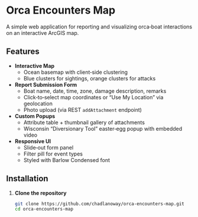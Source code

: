 # Orca Encounters Map

A simple web application for reporting and visualizing orca‐boat interactions on an interactive ArcGIS map.

## Features

- **Interactive Map**  
  - Ocean basemap with client‐side clustering  
  - Blue clusters for sightings, orange clusters for attacks  
- **Report Submission Form**  
  - Boat name, date, time, zone, damage description, remarks  
  - Click‐to‐select map coordinates or “Use My Location” via geolocation  
  - Photo upload (via REST `addAttachment` endpoint)  
- **Custom Popups**  
  - Attribute table + thumbnail gallery of attachments  
  - Wisconsin “Diversionary Tool” easter‐egg popup with embedded video  
- **Responsive UI**  
  - Slide‐out form panel  
  - Filter pill for event types  
  - Styled with Barlow Condensed font  

## Installation

1. **Clone the repository**  
   ```bash
   git clone https://github.com/chadlanoway/orca-encounters-map.git
   cd orca-encounters-map
